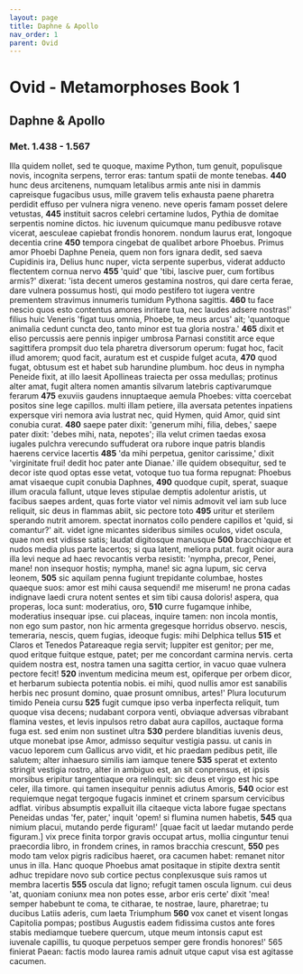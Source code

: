 ```yaml
---
layout: page
title: Daphne & Apollo
nav_order: 1
parent: Ovid
---
```


# Ovid - Metamorphoses Book 1

## Daphne & Apollo
### Met. 1.438 - 1.567


 Illa quidem nollet, sed te quoque, maxime Python,
tum genuit, populisque novis, incognita serpens,
terror eras: tantum spatii de monte tenebas.               **440**
hunc deus arcitenens, numquam letalibus armis
ante nisi in dammis capreisque fugacibus usus,
mille gravem telis exhausta paene pharetra
perdidit effuso per vulnera nigra veneno.
neve operis famam posset delere vetustas,               **445**
instituit sacros celebri certamine ludos,
Pythia de domitae serpentis nomine dictos.
hic iuvenum quicumque manu pedibusve rotave
vicerat, aesculeae capiebat frondis honorem.
nondum laurus erat, longoque decentia crine               **450**
tempora cingebat de qualibet arbore Phoebus.
     Primus amor Phoebi Daphne Peneia, quem non
fors ignara dedit, sed saeva Cupidinis ira,
Delius hunc nuper, victa serpente superbus,
viderat adducto flectentem cornua nervo               **455**
'quid' que 'tibi, lascive puer, cum fortibus armis?'
dixerat: 'ista decent umeros gestamina nostros,
qui dare certa ferae, dare vulnera possumus hosti,
qui modo pestifero tot iugera ventre prementem
stravimus innumeris tumidum Pythona sagittis.               **460**
tu face nescio quos esto contentus amores
inritare tua, nec laudes adsere nostras!'
filius huic Veneris 'figat tuus omnia, Phoebe,
te meus arcus' ait; 'quantoque animalia cedunt
cuncta deo, tanto minor est tua gloria nostra.'               **465**
dixit et eliso percussis aere pennis
inpiger umbrosa Parnasi constitit arce
eque sagittifera prompsit duo tela pharetra
diversorum operum: fugat hoc, facit illud amorem;
quod facit, auratum est et cuspide fulget acuta,               **470**
quod fugat, obtusum est et habet sub harundine plumbum.
hoc deus in nympha Peneide fixit, at illo
laesit Apollineas traiecta per ossa medullas;
protinus alter amat, fugit altera nomen amantis
silvarum latebris captivarumque ferarum               **475**
exuviis gaudens innuptaeque aemula Phoebes:
vitta coercebat positos sine lege capillos.
multi illam petiere, illa aversata petentes
inpatiens expersque viri nemora avia lustrat
nec, quid Hymen, quid Amor, quid sint conubia curat.               **480**
saepe pater dixit: 'generum mihi, filia, debes,'
saepe pater dixit: 'debes mihi, nata, nepotes';
illa velut crimen taedas exosa iugales
pulchra verecundo suffuderat ora rubore
inque patris blandis haerens cervice lacertis               **485**
'da mihi perpetua, genitor carissime,' dixit
'virginitate frui! dedit hoc pater ante Dianae.'
ille quidem obsequitur, sed te decor iste quod optas
esse vetat, votoque tuo tua forma repugnat:
Phoebus amat visaeque cupit conubia Daphnes,               **490**
quodque cupit, sperat, suaque illum oracula fallunt,
utque leves stipulae demptis adolentur aristis,
ut facibus saepes ardent, quas forte viator
vel nimis admovit vel iam sub luce reliquit,
sic deus in flammas abiit, sic pectore toto               **495**
uritur et sterilem sperando nutrit amorem.
spectat inornatos collo pendere capillos
et 'quid, si comantur?' ait. videt igne micantes
sideribus similes oculos, videt oscula, quae non
est vidisse satis; laudat digitosque manusque               **500**
bracchiaque et nudos media plus parte lacertos;
si qua latent, meliora putat. fugit ocior aura
illa levi neque ad haec revocantis verba resistit:
'nympha, precor, Penei, mane! non insequor hostis;
nympha, mane! sic agna lupum, sic cerva leonem,               **505**
sic aquilam penna fugiunt trepidante columbae,
hostes quaeque suos: amor est mihi causa sequendi!
me miserum! ne prona cadas indignave laedi
crura notent sentes et sim tibi causa doloris!
aspera, qua properas, loca sunt: moderatius, oro,               **510**
curre fugamque inhibe, moderatius insequar ipse.
cui placeas, inquire tamen: non incola montis,
non ego sum pastor, non hic armenta gregesque
horridus observo. nescis, temeraria, nescis,
quem fugias, ideoque fugis: mihi Delphica tellus               **515**
et Claros et Tenedos Patareaque regia servit;
Iuppiter est genitor; per me, quod eritque fuitque
estque, patet; per me concordant carmina nervis.
certa quidem nostra est, nostra tamen una sagitta
certior, in vacuo quae vulnera pectore fecit!               **520**
inventum medicina meum est, opiferque per orbem
dicor, et herbarum subiecta potentia nobis.
ei mihi, quod nullis amor est sanabilis herbis
nec prosunt domino, quae prosunt omnibus, artes!'
     Plura locuturum timido Peneia cursu               **525**
fugit cumque ipso verba inperfecta reliquit,
tum quoque visa decens; nudabant corpora venti,
obviaque adversas vibrabant flamina vestes,
et levis inpulsos retro dabat aura capillos,
auctaque forma fuga est. sed enim non sustinet ultra               **530**
perdere blanditias iuvenis deus, utque monebat
ipse Amor, admisso sequitur vestigia passu.
ut canis in vacuo leporem cum Gallicus arvo
vidit, et hic praedam pedibus petit, ille salutem;
alter inhaesuro similis iam iamque tenere               **535**
sperat et extento stringit vestigia rostro,
alter in ambiguo est, an sit conprensus, et ipsis
morsibus eripitur tangentiaque ora relinquit:
sic deus et virgo est hic spe celer, illa timore.
qui tamen insequitur pennis adiutus Amoris,               **540**
ocior est requiemque negat tergoque fugacis
inminet et crinem sparsum cervicibus adflat.
viribus absumptis expalluit illa citaeque
victa labore fugae spectans Peneidas undas
'fer, pater,' inquit 'opem! si flumina numen habetis,               **545**
qua nimium placui, mutando perde figuram!'
[quae facit ut laedar mutando perde figuram.]
vix prece finita torpor gravis occupat artus,
mollia cinguntur tenui praecordia libro,
in frondem crines, in ramos bracchia crescunt,               **550**
pes modo tam velox pigris radicibus haeret,
ora cacumen habet: remanet nitor unus in illa.
     Hanc quoque Phoebus amat positaque in stipite dextra
sentit adhuc trepidare novo sub cortice pectus
conplexusque suis ramos ut membra lacertis               **555**
oscula dat ligno; refugit tamen oscula lignum.
cui deus 'at, quoniam coniunx mea non potes esse,
arbor eris certe' dixit 'mea! semper habebunt
te coma, te citharae, te nostrae, laure, pharetrae;
tu ducibus Latiis aderis, cum laeta Triumphum               **560**
vox canet et visent longas Capitolia pompas;
postibus Augustis eadem fidissima custos
ante fores stabis mediamque tuebere quercum,
utque meum intonsis caput est iuvenale capillis,
tu quoque perpetuos semper gere frondis honores!'               565
finierat Paean: factis modo laurea ramis
adnuit utque caput visa est agitasse cacumen.

